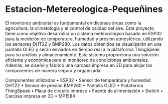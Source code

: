 # Estacion-Metereologica-Pequeñines

El monitoreo ambiental es fundamental en diversas áreas como la agricultura, la climatología y el control de calidad del aire. Este proyecto tiene como objetivo desarrollar un sistema meteorológico basado en ESP32 para la medición de temperatura, humedad y presión atmosférica, utilizando los sensores DHT22 y BMP280. Los datos obtenidos se visualizarán en una pantalla OLED y serán enviados en tiempo real a la plataforma ThingSpeak para su análisis y almacenamiento. Este sistema proporciona una solución eficiente y económica para el monitoreo de condiciones ambientales. Además, se diseñó y fabricó una carcasa impresa en 3D para alojar los componentes de manera segura y organizada.

Componentes utilizados
•	ESP32
•	Sensor de temperatura y humedad DHT22
•	Sensor de presión BMP280
•	Pantalla OLED
•	Plataforma ThingSpeak
•	Placa de circuito impreso
•	Fuente de alimentación
•	Switch
•	Carcasa impresa en 3D
•	MP1584
